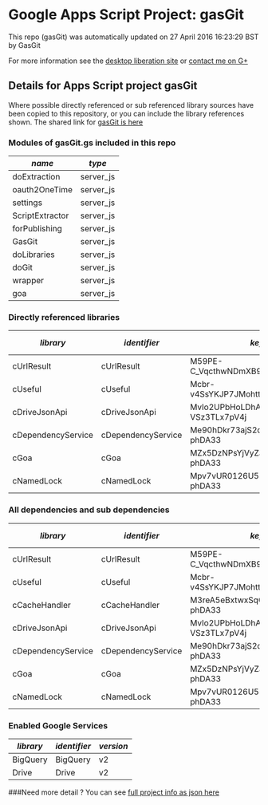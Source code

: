 # Google Apps Script Project: gasGit
This repo (gasGit) was automatically updated on 27 April 2016 16:23:29 BST by GasGit

For more information see the [desktop liberation site](http://ramblings.mcpher.com/Home/excelquirks/drivesdk/gettinggithubready "desktop liberation") or [contact me on G+](https://plus.google.com/+BruceMcpherson "Bruce McPherson - GDE")
## Details for Apps Script project gasGit
Where possible directly referenced or sub referenced library sources have been copied to this repository, or you can include the library references shown. 
The shared link for [gasGit is here](https://script.google.com/d/1TphrUjRcx5sGlhgkfjB2R9MOZe3cPF7wK1LV8yVNoFCAwRTeNyXVsDFd/edit?usp=sharing "open in the GAS IDE")

### Modules of gasGit.gs included in this repo
*name*|*type*
--- | --- 
doExtraction| server_js
oauth2OneTime| server_js
settings| server_js
ScriptExtractor| server_js
forPublishing| server_js
GasGit| server_js
doLibraries| server_js
doGit| server_js
wrapper| server_js
goa| server_js
### Directly referenced libraries
*library*|*identifier*|*key*|*version*|*dev mode*|*source*|
--- | --- | --- | --- | --- | --- 
cUrlResult| cUrlResult|M59PE-C_VqcthwNDmXB9gsCz3TLx7pV4j|16|no|[here](libraries/cUrlResult "library source")
cUseful| cUseful|Mcbr-v4SsYKJP7JMohttAZyz3TLx7pV4j|58|no|[here](libraries/cUseful "library source")
cDriveJsonApi| cDriveJsonApi|MvIo2UPbHoLDhAVcRHrI-VSz3TLx7pV4j|14|no|[here](libraries/cDriveJsonApi "library source")
cDependencyService| cDependencyService|Me90hDkr73ajS2dd-CDc4V6i_d-phDA33|33|no|[here](libraries/cDependencyService "library source")
cGoa| cGoa|MZx5DzNPsYjVyZaR67xXJQai_d-phDA33|16|no|[here](libraries/cGoa "library source")
cNamedLock| cNamedLock|Mpv7vUR0126U53sfSMXsAPai_d-phDA33|15|no|[here](libraries/cNamedLock "library source")
### All dependencies and sub dependencies
*library*|*identifier*|*key*|*version*|*dev mode*|*source*|
--- | --- | --- | --- | --- | --- 
cUrlResult| cUrlResult|M59PE-C_VqcthwNDmXB9gsCz3TLx7pV4j|16|no|[here](libraries/cUrlResult "library source")
cUseful| cUseful|Mcbr-v4SsYKJP7JMohttAZyz3TLx7pV4j|39|no|[here](libraries/cUseful "library source")
cCacheHandler| cCacheHandler|M3reA5eBxtwxSqCEgPywb9ai_d-phDA33|16|no|[here](libraries/cCacheHandler "library source")
cDriveJsonApi| cDriveJsonApi|MvIo2UPbHoLDhAVcRHrI-VSz3TLx7pV4j|14|no|[here](libraries/cDriveJsonApi "library source")
cDependencyService| cDependencyService|Me90hDkr73ajS2dd-CDc4V6i_d-phDA33|33|no|[here](libraries/cDependencyService "library source")
cGoa| cGoa|MZx5DzNPsYjVyZaR67xXJQai_d-phDA33|16|no|[here](libraries/cGoa "library source")
cNamedLock| cNamedLock|Mpv7vUR0126U53sfSMXsAPai_d-phDA33|15|no|[here](libraries/cNamedLock "library source")
### Enabled Google Services
*library*|*identifier*|*version*
--- | --- | --- 
BigQuery| BigQuery|v2
Drive| Drive|v2
###Need more detail ?
You can see [full project info as json here](info.json)
